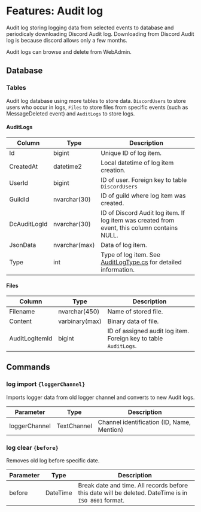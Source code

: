 # Features: Audit log

Audit log storing logging data from selected events to database and periodicaly downloading Discord Audit log. 
Downloading from Discord Audit log is because discord allows only a few months.

Audit logs can browse and delete from WebAdmin.

## Database

### Tables

Audit log database using more tables to store data. `DiscordUsers` to store users who occur in logs, `Files` to store files from specific events (such as MessageDeleted event) and `AuditLogs` to store logs.

#### AuditLogs

| Column       | Type          | Description                                                                                              |
| ------------ | ------------- | -------------------------------------------------------------------------------------------------------- |
| Id           | bigint        | Unique ID of log item.                                                                                   |
| CreatedAt    | datetime2     | Local datetime of log item creation.                                                                     |
| UserId       | bigint        | ID of user. Foreign key to table `DiscordUsers`                                                          |
| GuildId      | nvarchar(30)  | ID of guild where log item was created.                                                                  |
| DcAuditLogId | nvarchar(30)  | ID of Discord Audit log item. If log item was created from event, this column contains NULL.             |
| JsonData     | nvarchar(max) | Data of log item.                                                                                        |
| Type         | int           | Type of log item. See [AuditLogType.cs](../src/Grillbot/Enums/AuditLogType.cs) for detailed information. |

#### Files

| Column         | Type           | Description                                                      |
| -------------- | -------------- | ---------------------------------------------------------------- |
| Filename       | nvarchar(450)  | Name of stored file.                                             |
| Content        | varbinary(max) | Binary data of file.                                             |
| AuditLogItemId | bigint         | ID of assigned audit log item. Foreign key to table `AuditLogs`. |

## Commands

### log import `{loggerChannel}`

Imports logger data from old logger channel and converts to new Audit logs.

| Parameter     | Type        | Description                                |
| ------------- | ----------- | ------------------------------------------ |
| loggerChannel | TextChannel | Channel identification (ID, Name, Mention) |

### log clear `{before}`

Removes old log before specific date.

| Parameter | Type     | Description                                                                                          |
| --------- | -------- | ---------------------------------------------------------------------------------------------------- |
| before    | DateTime | Break date and time. All records before this date will be deleted. DateTime is in `ISO 8601` format. |

